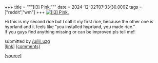 +++
title = """[I3] Pink."""
date = 2024-12-02T07:33:30.000Z
tags = ["reddit","wm"]
+++
[![[I3] Pink.](https://b.thumbs.redditmedia.com/8HYn901Xu9IgtG0i2SdGUrwZOEMWb28IYW4dvRFqtAs.jpg "[I3] Pink.")](https://www.reddit.com/r/unixporn/comments/1h4pp93/i3_pink/)

Hi this is my second rice but I call it my first rice, because the other one is hyprland and it feels like "you installed hyprland, you made rice."  
If you guys find anything missing or can be improved pls tell me!!

submitted by [/u/lil\_uzg](https://www.reddit.com/user/lil_uzg)  
[\[link\]](https://www.reddit.com/gallery/1h4pp93) [\[comments\]](https://www.reddit.com/r/unixporn/comments/1h4pp93/i3_pink/)

[[source]](https://www.reddit.com/r/unixporn/comments/1h4pp93/i3_pink/)
